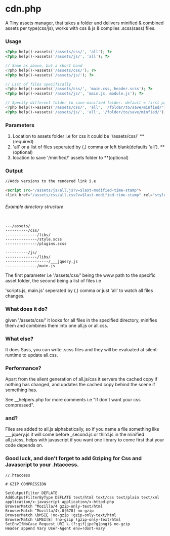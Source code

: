 # cdn.php

A Tiny assets manager, that takes a folder and delivers minified & combined assets per type(css/js), works with css &amp; js & compiles .scss(sass) files.


### Usage

```php
<?php help()->assets('/assets/css/', 'all'); ?>
<?php help()->assets('/assets/js/', 'all'); ?>

// Same as above, but a short hand
<?php help()->assets('/assets/css/'); ?>
<?php help()->assets('/assets/js/'); ?>

// List of files specifically
<?php help()->assets('/assets/css/', 'main.css, header.scss'); ?>
<?php help()->assets('/assets/js/', 'main.js, module.js'); ?>

// Specify different folder to save minified folder. default = first param + '/minified/'
<?php help()->assets('/assets/css/', 'all', '/folder/to/save/minfied/'); ?>
<?php help()->assets('/assets/js/', 'all', '/folder/to/save/minfied/'); ?>
```

### Parameters 

1. Location to assets folder i.e for css it could be '/assets/css/' **(required)
2. 'all' or a list of files seperated by (,) comma or left blank(defaults 'all'). **(optional)
3. location to save '/minified/' assets folder to **(optional)

### Output

```html
//Adds versions to the rendered link i.e

<script src="/assets/js/all.js?v=$last-modified-time-stamp">
<link href="/assets/css/all.css?v=$last-modified-time-stamp" rel="stylesheet">
```

###### Example directory structure

```

---/assets/
----------/css/
--------------/libs/
--------------/style.scss
--------------/plugins.scss

----------/js/
--------------/libs/
-------------------/___jquery.js
--------------/main.js
```

The first parameter i.e '/assets/css/' being the www path to the specific asset folder, the second being a list of files i.e

'scripts.js, main.js' seperated by (,) comma or just 'all' to watch all files changes.

### What does it do?

given '/assets/css/' it looks for all files in the specified directory, minifies them and combines them into one all.js or all.css.

### What else?

It does Sass, you can write .scss files and they will be evaluated at silent-runtime to update all.css.

### Performance?

Apart from the silent generation of all.js/css it servers the cached copy if nothing has changed, and updates the cached copy behind the scene if something has.

See __helpers.php for more comments i.e "If don't want your css compressed".

### and?

Files are added to all.js alphabetically, so if you name a file something like ___jquery.js it will come before _second.js or third.js in the minified all.js/css, helps with javascript if you want one library to come first that your code depends on.


### Good luck, and don't forget to add Gziping for Css and Javascript to your .htaccess.

```
//.htaccess

# GZIP COMPRESSION

SetOutputFilter DEFLATE
AddOutputFilterByType DEFLATE text/html text/css text/plain text/xml application/x-javascript application/x-httpd-php
BrowserMatch ^Mozilla/4 gzip-only-text/html
BrowserMatch ^Mozilla/4\.0[678] no-gzip
BrowserMatch \bMSIE !no-gzip !gzip-only-text/html
BrowserMatch \bMSI[E] !no-gzip !gzip-only-text/html
SetEnvIfNoCase Request_URI \.(?:gif|jpe?g|png)$ no-gzip
Header append Vary User-Agent env=!dont-vary
```
